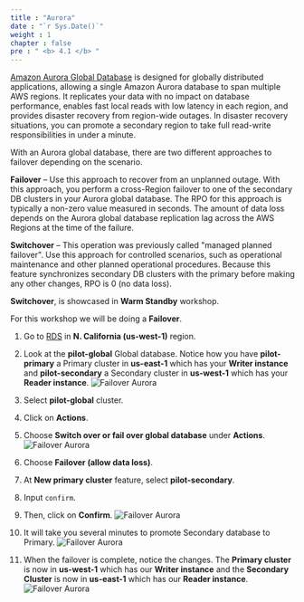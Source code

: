```yaml
---
title : "Aurora"
date : "`r Sys.Date()`"
weight : 1
chapter : false
pre : " <b> 4.1 </b> "
---
```


[Amazon Aurora Global Database](https://aws.amazon.com/vi/rds/aurora/global-database/) is designed for globally distributed applications, allowing a single Amazon Aurora database to span multiple AWS regions. It replicates your data with no impact on database performance, enables fast local reads with low latency in each region, and provides disaster recovery from region-wide outages. In disaster recovery situations, you can promote a secondary region to take full read-write responsibilities in under a minute.

With an Aurora global database, there are two different approaches to failover depending on the scenario.

**Failover** – Use this approach to recover from an unplanned outage. With this approach, you perform a cross-Region failover to one of the secondary DB clusters in your Aurora global database. The RPO for this approach is typically a non-zero value measured in seconds. The amount of data loss depends on the Aurora global database replication lag across the AWS Regions at the time of the failure.

**Switchover** – This operation was previously called "managed planned failover". Use this approach for controlled scenarios, such as operational maintenance and other planned operational procedures. Because this feature synchronizes secondary DB clusters with the primary before making any other changes, RPO is 0 (no data loss).

**Switchover**, is showcased in **Warm Standby** workshop.

For this workshop we will be doing a **Failover**.

1. Go to [RDS](https://us-west-1.console.aws.amazon.com/rds/home?region=us-west-1#databases:) in **N. California (us-west-1)** region.
2. Look at the **pilot-global** Global database. Notice how you have **pilot-primary** a Primary cluster in **us-east-1** which has your **Writer instance** and **pilot-secondary** a Secondary cluster in **us-west-1** which has your **Reader instance**.
![Failover Aurora](./images/4.failover/4.1.aurora/4.1.1aurora.png?width=90pc)


3. Select **pilot-global** cluster.
4. Click on **Actions**.
5. Choose **Switch over or fail over global database** under **Actions**.
![Failover Aurora](./images/4.failover/4.1.aurora/4.1.2aurora.png?width=90pc)

6. Choose **Failover (allow data loss)**.
7. At **New primary cluster** feature, select **pilot-secondary**.
8. Input ```confirm```.
9. Then, click on **Confirm**.
![Failover Aurora](./images/4.failover/4.1.aurora/4.1.3aurora.png?width=90pc)

10. It will take you several minutes to promote Secondary database to Primary.
![Failover Aurora](./images/4.failover/4.1.aurora/4.1.4aurora.png?width=90pc)

11. When the failover is complete, notice the changes. The **Primary cluster** is now in **us-west-1** which has our **Writer instance** and the **Secondary Cluster** is now in **us-east-1** which has our **Reader instance**. 
![Failover Aurora](./images/4.failover/4.1.aurora/4.1.5aurora.png?width=90pc)